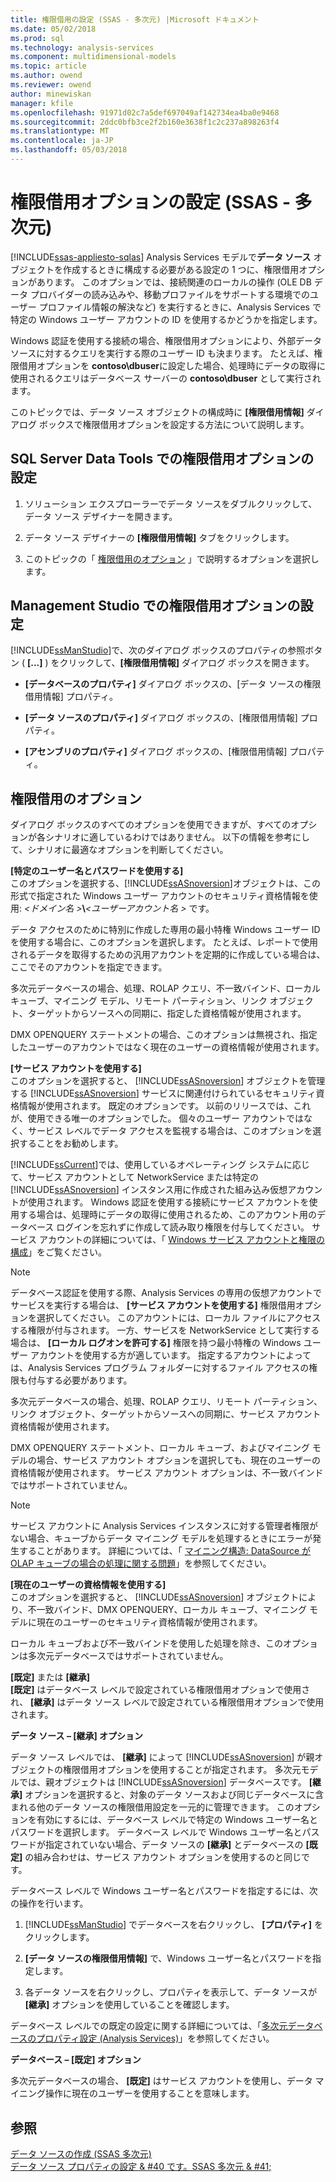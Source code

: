 ```yaml
---
title: 権限借用の設定 (SSAS - 多次元) |Microsoft ドキュメント
ms.date: 05/02/2018
ms.prod: sql
ms.technology: analysis-services
ms.component: multidimensional-models
ms.topic: article
ms.author: owend
ms.reviewer: owend
author: minewiskan
manager: kfile
ms.openlocfilehash: 91971d02c7a5def697049af142734ea4ba0e9468
ms.sourcegitcommit: 2ddc0bfb3ce2f2b160e3638f1c2c237a898263f4
ms.translationtype: MT
ms.contentlocale: ja-JP
ms.lasthandoff: 05/03/2018
---
```

# <a name="set-impersonation-options-ssas---multidimensional"></a>権限借用オプションの設定 (SSAS - 多次元)
[!INCLUDE[ssas-appliesto-sqlas](../../includes/ssas-appliesto-sqlas.md)]
  Analysis Services モデルで**データ ソース** オブジェクトを作成するときに構成する必要がある設定の 1 つに、権限借用オプションがあります。 このオプションでは、接続関連のローカルの操作 (OLE DB データ プロバイダーの読み込みや、移動プロファイルをサポートする環境でのユーザー プロファイル情報の解決など) を実行するときに、Analysis Services で特定の Windows ユーザー アカウントの ID を使用するかどうかを指定します。  
  
 Windows 認証を使用する接続の場合、権限借用オプションにより、外部データ ソースに対するクエリを実行する際のユーザー ID も決まります。 たとえば、権限借用オプションを **contoso\dbuser**に設定した場合、処理時にデータの取得に使用されるクエリはデータベース サーバーの **contoso\dbuser** として実行されます。  
  
 このトピックでは、データ ソース オブジェクトの構成時に **[権限借用情報]** ダイアログ ボックスで権限借用オプションを設定する方法について説明します。  
  
## <a name="set-impersonation-options-in-sql-server-data-tools"></a>SQL Server Data Tools での権限借用オプションの設定  
  
1.  ソリューション エクスプローラーでデータ ソースをダブルクリックして、データ ソース デザイナーを開きます。  
  
2.  データ ソース デザイナーの **[権限借用情報]** タブをクリックします。  
  
3.  このトピックの「 [権限借用のオプション](#bkmk_options) 」で説明するオプションを選択します。  
  
## <a name="set-impersonation-options-in-management-studio"></a>Management Studio での権限借用オプションの設定  
 [!INCLUDE[ssManStudio](../../includes/ssmanstudio-md.md)]で、次のダイアログ ボックスのプロパティの参照ボタン ( **[...]** ) をクリックして、**[権限借用情報]** ダイアログ ボックスを開きます。  
  
-   **[データベースのプロパティ]** ダイアログ ボックスの、[データ ソースの権限借用情報] プロパティ。  
  
-   **[データ ソースのプロパティ]** ダイアログ ボックスの、[権限借用情報] プロパティ。  
  
-   **[アセンブリのプロパティ]** ダイアログ ボックスの、[権限借用情報] プロパティ。  
  
##  <a name="bkmk_options"></a> 権限借用のオプション  
 ダイアログ ボックスのすべてのオプションを使用できますが、すべてのオプションが各シナリオに適しているわけではありません。 以下の情報を参考にして、シナリオに最適なオプションを判断してください。  
  
 **[特定のユーザー名とパスワードを使用する]**  
 このオプションを選択する、[!INCLUDE[ssASnoversion](../../includes/ssasnoversion-md.md)]オブジェクトは、この形式で指定された Windows ユーザー アカウントのセキュリティ資格情報を使用: *\<ドメイン名 >***\\***\<ユーザーアカウント名 >* です。  
  
 データ アクセスのために特別に作成した専用の最小特権 Windows ユーザー ID を使用する場合に、このオプションを選択します。 たとえば、レポートで使用されるデータを取得するための汎用アカウントを定期的に作成している場合は、ここでそのアカウントを指定できます。  
  
 多次元データベースの場合、処理、ROLAP クエリ、不一致バインド、ローカル キューブ、マイニング モデル、リモート パーティション、リンク オブジェクト、ターゲットからソースへの同期に、指定した資格情報が使用されます。  
  
 DMX OPENQUERY ステートメントの場合、このオプションは無視され、指定したユーザーのアカウントではなく現在のユーザーの資格情報が使用されます。  
  
 **[サービス アカウントを使用する]**  
 このオプションを選択すると、 [!INCLUDE[ssASnoversion](../../includes/ssasnoversion-md.md)] オブジェクトを管理する [!INCLUDE[ssASnoversion](../../includes/ssasnoversion-md.md)] サービスに関連付けられているセキュリティ資格情報が使用されます。 既定のオプションです。 以前のリリースでは、これが、使用できる唯一のオプションでした。 個々のユーザー アカウントではなく、サービス レベルでデータ アクセスを監視する場合は、このオプションを選択することをお勧めします。  
  
 [!INCLUDE[ssCurrent](../../includes/sscurrent-md.md)]では、使用しているオペレーティング システムに応じて、サービス アカウントとして NetworkService または特定の [!INCLUDE[ssASnoversion](../../includes/ssasnoversion-md.md)] インスタンス用に作成された組み込み仮想アカウントが使用されます。 Windows 認証を使用する接続にサービス アカウントを使用する場合は、処理時にデータの取得に使用されるため、このアカウント用のデータベース ログインを忘れずに作成して読み取り権限を付与してください。 サービス アカウントの詳細については、「 [Windows サービス アカウントと権限の構成](../../database-engine/configure-windows/configure-windows-service-accounts-and-permissions.md)」をご覧ください。  
  
> [!NOTE]  
>  データベース認証を使用する際、Analysis Services の専用の仮想アカウントでサービスを実行する場合は、 **[サービス アカウントを使用する]** 権限借用オプションを選択してください。 このアカウントには、ローカル ファイルにアクセスする権限が付与されます。 一方、サービスを NetworkService として実行する場合は、 **[ローカル ログオンを許可する]** 権限を持つ最小特権の Windows ユーザー アカウントを使用する方が適しています。 指定するアカウントによっては、Analysis Services プログラム フォルダーに対するファイル アクセスの権限も付与する必要があります。  
  
 多次元データベースの場合、処理、ROLAP クエリ、リモート パーティション、リンク オブジェクト、ターゲットからソースへの同期に、サービス アカウント資格情報が使用されます。  
  
 DMX OPENQUERY ステートメント、ローカル キューブ、およびマイニング モデルの場合、サービス アカウント オプションを選択しても、現在のユーザーの資格情報が使用されます。 サービス アカウント オプションは、不一致バインドではサポートされていません。  
  
> [!NOTE]  
>  サービス アカウントに Analysis Services インスタンスに対する管理者権限がない場合、キューブからデータ マイニング モデルを処理するときにエラーが発生することがあります。 詳細については、「 [マイニング構造: DataSource が OLAP キューブの場合の処理に関する問題](http://go.microsoft.com/fwlink/?LinkId=251610)」を参照してください。  
  
 **[現在のユーザーの資格情報を使用する]**  
 このオプションを選択すると、 [!INCLUDE[ssASnoversion](../../includes/ssasnoversion-md.md)] オブジェクトにより、不一致バインド、DMX OPENQUERY、ローカル キューブ、マイニング モデルに現在のユーザーのセキュリティ資格情報が使用されます。  
  
 ローカル キューブおよび不一致バインドを使用した処理を除き、このオプションは多次元データベースではサポートされていません。  
  
 **[既定]** または **[継承]**  
 **[既定]** はデータベース レベルで設定されている権限借用オプションで使用され、 **[継承]** はデータ ソース レベルで設定されている権限借用オプションで使用されます。  
  
 **データ ソース – [継承] オプション**  
  
 データ ソース レベルでは、 **[継承]** によって [!INCLUDE[ssASnoversion](../../includes/ssasnoversion-md.md)] が親オブジェクトの権限借用オプションを使用することが指定されます。 多次元モデルでは、親オブジェクトは [!INCLUDE[ssASnoversion](../../includes/ssasnoversion-md.md)] データベースです。 **[継承]** オプションを選択すると、対象のデータ ソースおよび同じデータベースに含まれる他のデータ ソースの権限借用設定を一元的に管理できます。 このオプションを有効にするには、データベース レベルで特定の Windows ユーザー名とパスワードを選択します。 データベース レベルで Windows ユーザー名とパスワードが指定されていない場合、データ ソースの **[継承]** とデータベースの **[既定]** の組み合わせは、サービス アカウント オプションを使用するのと同じです。  
  
 データベース レベルで Windows ユーザー名とパスワードを指定するには、次の操作を行います。  
  
1.  [!INCLUDE[ssManStudio](../../includes/ssmanstudio-md.md)] でデータベースを右クリックし、 **[プロパティ]** をクリックします。  
  
2.  **[データ ソースの権限借用情報]** で、Windows ユーザー名とパスワードを指定します。  
  
3.  各データ ソースを右クリックし、プロパティを表示して、データ ソースが **[継承]** オプションを使用していることを確認します。  
  
 データベース レベルでの既定の設定に関する詳細については、「[多次元データベースのプロパティ設定 &#40;Analysis Services&#41;](../../analysis-services/multidimensional-models/set-multidimensional-database-properties-analysis-services.md)」を参照してください。  
  
 **データベース – [既定] オプション**  

 多次元データベースの場合、 **[既定]** はサービス アカウントを使用し、データ マイニング操作に現在のユーザーを使用することを意味します。  
  
## <a name="see-also"></a>参照  
 [データ ソースの作成 &#40;SSAS 多次元&#41;](../../analysis-services/multidimensional-models/create-a-data-source-ssas-multidimensional.md)   
 [データ ソース プロパティの設定 & #40 です。SSAS 多次元 & #41;](../../analysis-services/multidimensional-models/set-data-source-properties-ssas-multidimensional.md)   

  
  
